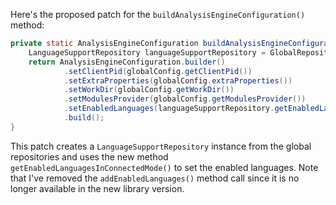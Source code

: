 Here's the proposed patch for the `buildAnalysisEngineConfiguration()` method:

```java
private static AnalysisEngineConfiguration buildAnalysisEngineConfiguration() {
    LanguageSupportRepository languageSupportRepository = GlobalRepositories.getLanguageSupportRepository();
    return AnalysisEngineConfiguration.builder()
            .setClientPid(globalConfig.getClientPid())
            .setExtraProperties(globalConfig.extraProperties())
            .setWorkDir(globalConfig.getWorkDir())
            .setModulesProvider(globalConfig.getModulesProvider())
            .setEnabledLanguages(languageSupportRepository.getEnabledLanguagesInConnectedMode())
            .build();
}
```

This patch creates a `LanguageSupportRepository` instance from the global repositories and uses the new method `getEnabledLanguagesInConnectedMode()` to set the enabled languages. Note that I've removed the `addEnabledLanguages()` method call since it is no longer available in the new library version.